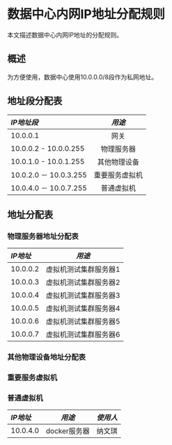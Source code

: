 # 数据中心内网IP地址分配规则
本文描述数据中心内网IP地址的分配规则。

## 概述
为方便使用，数据中心使用10.0.0.0/8段作为私网地址。

## 地址段分配表
| *IP地址段*    |    *用途* |
| :-------- | :--------:|
| 10.0.0.1   | 网关 |
| 10.0.0.2 - 10.0.0.255  | 物理服务器 |
| 10.0.1.0 - 10.0.1.255  | 其他物理设备 |
| 10.0.2.0 － 10.0.3.255 | 重要服务虚拟机 |
| 10.0.4.0 － 10.0.7.255 | 普通虚拟机 |

## 地址分配表

### 物理服务器地址分配表

| *IP地址*    |    *用途* |
| :-------- | :--------:|
| 10.0.0.2   |  虚拟机测试集群服务器1 |
| 10.0.0.3   |  虚拟机测试集群服务器2 |
| 10.0.0.4   |  虚拟机测试集群服务器3 |
| 10.0.0.5   |  虚拟机测试集群服务器4 |
| 10.0.0.6   |  虚拟机测试集群服务器5 |
| 10.0.0.7   |  虚拟机测试集群服务器6 |

### 其他物理设备地址分配表

### 重要服务虚拟机

### 普通虚拟机

| *IP地址*    |    *用途* | *使用人* |
| :-------- | :--------:| --------:|
| 10.0.4.0   |  docker服务器 | 纳文琪 |